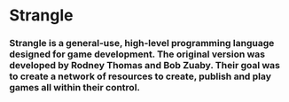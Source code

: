 # Strangle
### Strangle is a general-use, high-level programming language designed for game development. The original version was developed by Rodney Thomas and Bob Zuaby. Their goal was to create a network of resources to create, publish and play games all within their control.
